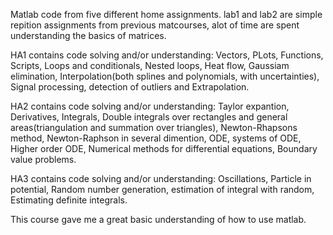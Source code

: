 Matlab code from five different home assignments.
lab1 and lab2 are simple repition assignments from previous matcourses, alot of time are spent understanding the basics of matrices.

HA1 contains code solving and/or understanding: Vectors, PLots, Functions, Scripts, Loops and conditionals, Nested loops, Heat flow, Gaussiam elimination, Interpolation(both splines and polynomials, with uncertainties), Signal processing, detection of outliers and Extrapolation.

HA2 contains code solving and/or understanding: Taylor expantion, Derivatives, Integrals, Double integrals over rectangles and general areas(triangulation and summation over triangles), Newton-Rhapsons method, Newton-Raphson in several dimention, ODE, systems of ODE, Higher order ODE, Numerical methods for differential equations, Boundary value problems.

HA3 contains code solving and/or understanding: Oscillations, Particle in potential, Random number generation, estimation of integral with random, Estimating definite integrals.

This course gave me a great basic understanding of how to use matlab.
